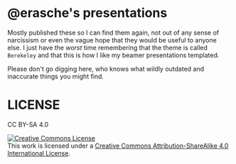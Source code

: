 # @erasche's presentations

Mostly published these so I can find them again, not out of any sense of
narcissism or even the vague hope that they would be useful to anyone else. I
just have the *worst* time remembering that the theme is called `Berekeley` and
that this is how I like my beamer presentations templated.

Please don't go digging here, who knows what wildly outdated and inaccurate
things you might find.

# LICENSE

CC BY-SA 4.0

<a rel="license" href="http://creativecommons.org/licenses/by-sa/4.0/"><img alt="Creative Commons License" style="border-width:0" src="https://i.creativecommons.org/l/by-sa/4.0/88x31.png" /></a><br />This work is licensed under a <a rel="license" href="http://creativecommons.org/licenses/by-sa/4.0/">Creative Commons Attribution-ShareAlike 4.0 International License</a>.
